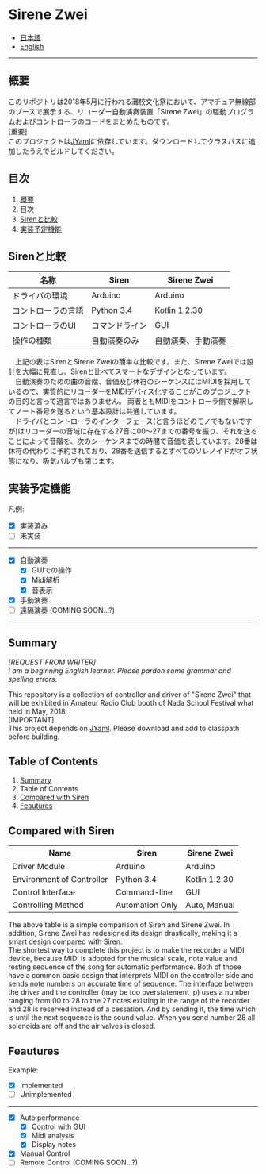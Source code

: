 # Sirene Zwei

* [日本語](#japanese)
* [English](#english)

<hr id="japanese" />
<h2 id="summary-ja">概要</h2>
このリポジトリは2018年5月に行われる灘校文化祭において、アマチュア無線部のブースで展示する、リコーダー自動演奏装置「Sirene Zwei」の駆動プログラムおよびコントローラのコードをまとめたものです。<br />
[重要]<br />
このプロジェクトは<a href="http://jyaml.sourceforge.net/">JYaml</a>に依存しています。ダウンロードしてクラスパスに追加したうえでビルドしてください。<br />

<h2>目次</h2>

1. [概要](#summary-ja)
2. 目次
3. [Sirenと比較](#contrast-ja)
4. [実装予定機能](#feautures-ja)

<h2 id="contrast-ja">Sirenと比較</h2>

|名称|Siren|Sirene Zwei|
|------|------|------|
|ドライバの環境|Arduino|Arduino|
|コントローラの言語|Python 3.4|Kotlin 1.2.30|
|コントローラのUI|コマンドライン|GUI|
|操作の種類|自動演奏のみ|自動演奏、手動演奏|

&emsp;上記の表はSirenとSirene Zweiの簡単な比較です。また、Sirene Zweiでは設計を大幅に見直し、Sirenと比べてスマートなデザインとなっています。<br />
　自動演奏のための曲の音階、音価及び休符のシーケンスにはMIDIを採用しているので、実質的にリコーダーをMIDIデバイス化することがこのプロジェクトの目的と言って過言ではありません。
両者ともMIDIをコントローラ側で解釈してノート番号を送るという基本設計は共通しています。<br />
　ドライバとコントローラのインターフェース(と言うほどのモノでもないですが)はリコーダーの音域に存在する27音に00～27までの番号を振り、それを送ることによって音階を、次のシーケンスまでの時間で音価を表しています。28番は休符の代わりに予約されており、28番を送信するとすべてのソレノイドがオフ状態になり、吸気バルブも閉じます。

<h2 id="feautures-ja">実装予定機能</h2>

凡例:
- [x] 実装済み
- [ ] 未実装

------

- [x] 自動演奏
    - [x] GUIでの操作
    - [x] Midi解析
    - [x] 音表示
- [x] 手動演奏
- [ ] 遠隔演奏 (COMING SOON...?)

<hr id="english" />
<h2 id="summary-en">Summary</h2>

<i>[REQUEST FROM WRITER]<br />
I am a beginning English learner. Please pardon some grammar and spelling errors.<br /></i>

This repository is a collection of controller and driver of "Sirene Zwei" that will be exhibited in Amateur Radio Club booth of Nada School Festival what held in May, 2018.<br />
[IMPORTANT]<br />
This project depends on [JYaml](http://jyaml.sourceforge.net/). Please download and add to classpath before building.

<h2>Table of Contents</h2>

1. [Summary](#summary-en)
2. Table of Contents
3. [Compared with Siren](#contrast-en)
4. [Feautures](#feautures-en)

<h2 id="contrast-en">Compared with Siren</h2>

|Name|Siren|Sirene Zwei|
|------|------|------|
|Driver Module|Arduino|Arduino|
|Environment of Controller|Python 3.4|Kotlin 1.2.30|
|Control Interface|Command-line|GUI|
|Controlling Method|Automation Only|Auto, Manual|

The above table is a simple comparison of Siren and Sirene Zwei. In addition, Sirene Zwei has redesigned its design drastically, making it a smart design compared with Siren.<br />
The shortest way to complete this project is to make the recorder a MIDI device, because MIDI is adopted for the musical scale, note value and resting sequence of the song for automatic performance.
Both of those have a common basic design that interprets MIDI on the controller side and sends note numbers on accurate time of sequence.
The interface between the driver and the controller (may be too overstatement :p) uses a number ranging from 00 to 28 to the 27 notes existing in the range of the recorder and 28 is reserved instead of a cessation. And by sending it, the time which is until the next sequence is the sound value. When you send number 28 all solenoids are off and the air valves is closed.

<h2 id="feautures-en">Feautures</h2>

Example:
- [x] Implemented
- [ ] Unimplemented

------

- [x] Auto performance
    - [x] Control with GUI
    - [x] Midi analysis
    - [x] Display notes
- [x] Manual Control
- [ ] Remote Control (COMING SOON...?)
